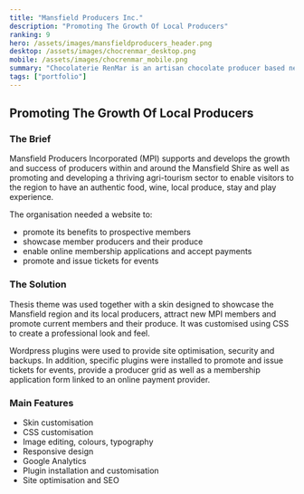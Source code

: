 ```yaml
---
title: "Mansfield Producers Inc."
description: "Promoting The Growth Of Local Producers"
ranking: 9
hero: /assets/images/mansfieldproducers_header.png
desktop: /assets/images/chocrenmar_desktop.png
mobile: /assets/images/chocrenmar_mobile.png
summary: "Chocolaterie RenMar is an artisan chocolate producer based near Mansfield, Victoria, Australia. The website showcases its products, services and activities as well as featuring an online retail and wholesale shop."
tags: ["portfolio"]
---
```


## Promoting The Growth Of Local Producers

### The Brief

Mansfield Producers Incorporated (MPI) supports and develops the growth and success of producers within and around the Mansfield Shire as well as promoting and developing a thriving agri-tourism sector to enable visitors to the region to have an authentic food, wine, local produce, stay and play experience.

The organisation needed a website to:

- promote its benefits to prospective members
- showcase member producers and their produce
- enable online membership applications and accept payments
- promote and issue tickets for events

### The Solution

Thesis theme was used together with a skin designed to showcase the Mansfield region and its local producers, attract new MPI members and promote current members and their produce. It was customised using CSS to create a professional look and feel.

Wordpress plugins were used to provide site optimisation, security and backups. In addition, specific plugins were installed to promote and issue tickets for events, provide a producer grid as well as a membership application form linked to an online payment provider.

### Main Features

- Skin customisation
- CSS customisation
- Image editing, colours, typography
- Responsive design
- Google Analytics
- Plugin installation and customisation
- Site optimisation and SEO
